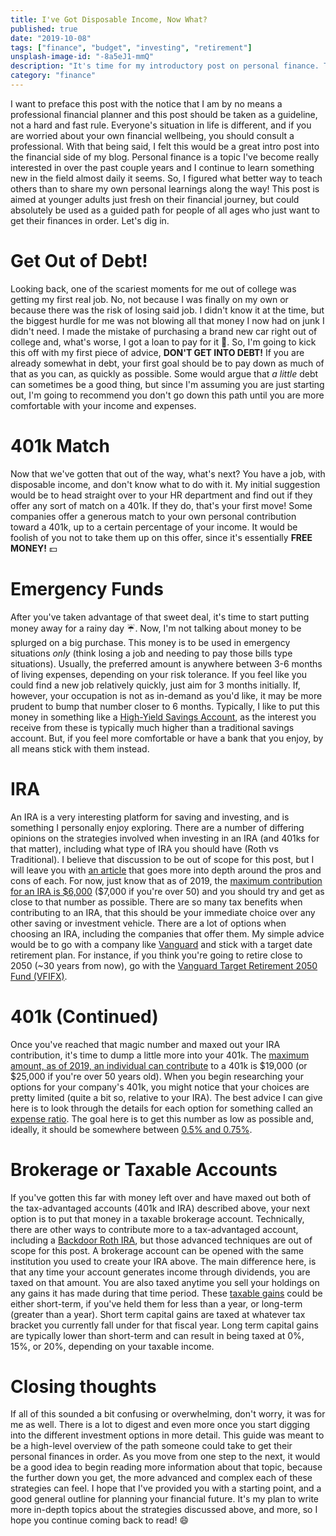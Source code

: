 ```yaml
---
title: I've Got Disposable Income, Now What?
published: true
date: "2019-10-08"
tags: ["finance", "budget", "investing", "retirement"]
unsplash-image-id: "-8a5eJ1-mmQ"
description: "It's time for my introductory post on personal finance. This site is called the <strong><em>frugal</em></strong> dev, right? In this post, I'll give you a quick, general guideline with steps to take to get your personal finances in order. I go through the different stages of saving and investing, and highlight when it's a good time to move from one stage to the next. Hope you've got your spreadsheets ready!"
category: "finance"
---
```


I want to preface this post with the notice that I am by no means a professional financial planner and this post should be taken as a guideline, not a hard and fast rule. Everyone's situation in life is different, and if you are worried about your own financial wellbeing, you should consult a professional. With that being said, I felt this would be a great intro post into the financial side of my blog. Personal finance is a topic I've become really interested in over the past couple years and I continue to learn something new in the field almost daily it seems. So, I figured what better way to teach others than to share my own personal learnings along the way! This post is aimed at younger adults just fresh on their financial journey, but could absolutely be used as a guided path for people of all ages who just want to get their finances in order. Let's dig in.

# Get Out of Debt!

Looking back, one of the scariest moments for me out of college was getting my first real job. No, not because I was finally on my own or because there was the risk of losing said job. I didn't know it at the time, but the biggest hurdle for me was not blowing all that money I now had on junk I didn't need. I made the mistake of purchasing a brand new car right out of college and, what's worse, I got a loan to pay for it :grimacing:. So, I'm going to kick this off with my first piece of advice, **DON'T GET INTO DEBT!** If you are already somewhat in debt, your first goal should be to pay down as much of that as you can, as quickly as possible. Some would argue that _a little_ debt can sometimes be a good thing, but since I'm assuming you are just starting out, I'm going to recommend you don't go down this path until you are more comfortable with your income and expenses.

# 401k Match

Now that we've gotten that out of the way, what's next? You have a job, with disposable income, and don't know what to do with it. My initial suggestion would be to head straight over to your HR department and find out if they offer any sort of match on a 401k. If they do, that's your first move! Some companies offer a generous match to your own personal contribution toward a 401k, up to a certain percentage of your income. It would be foolish of you not to take them up on this offer, since it's essentially **FREE MONEY!** :dollar:

# Emergency Funds

After you've taken advantage of that sweet deal, it's time to start putting money away for a rainy day :umbrella:. Now, I'm not talking about money to be splurged on a big purchase. This money is to be used in emergency situations _only_ (think losing a job and needing to pay those bills type situations). Usually, the preferred amount is anywhere between 3-6 months of living expenses, depending on your risk tolerance. If you feel like you could find a new job relatively quickly, just aim for 3 months initially. If, however, your occupation is not as in-demand as you'd like, it may be more prudent to bump that number closer to 6 months. Typically, I like to put this money in something like a [High-Yield Savings Account](https://www.investopedia.com/articles/pf/09/high-yield-savings-account.asp), as the interest you receive from these is typically much higher than a traditional savings account. But, if you feel more comfortable or have a bank that you enjoy, by all means stick with them instead.

# IRA

An IRA is a very interesting platform for saving and investing, and is something I personally enjoy exploring. There are a number of differing opinions on the strategies involved when investing in an IRA (and 401ks for that matter), including what type of IRA you should have (Roth vs Traditional). I believe that discussion to be out of scope for this post, but I will leave you with [an article](https://www.nerdwallet.com/article/investing/roth-or-traditional-ira-account) that goes more into depth around the pros and cons of each. For now, just know that as of 2019, the [maximum contribution for an IRA is \$6,000](https://www.irs.gov/newsroom/401k-contribution-limit-increases-to-19000-for-2019-ira-limit-increases-to-6000) (\$7,000 if you're over 50) and you should try and get as close to that number as possible. There are so many tax benefits when contributing to an IRA, that this should be your immediate choice over any other saving or investment vehicle. There are a lot of options when choosing an IRA, including the companies that offer them. My simple advice would be to go with a company like [Vanguard](https://investor.vanguard.com/home/) and stick with a target date retirement plan. For instance, if you think you're going to retire close to 2050 (~30 years from now), go with the [Vanguard Target Retirement 2050 Fund (VFIFX)](https://investor.vanguard.com/mutual-funds/profile/VFIFX).

# 401k (Continued)

Once you've reached that magic number and maxed out your IRA contribution, it's time to dump a little more into your 401k. The [maximum amount, as of 2019, an individual can contribute](https://www.irs.gov/newsroom/401k-contribution-limit-increases-to-19000-for-2019-ira-limit-increases-to-6000) to a 401k is $19,000 (or $25,000 if you're over 50 years old). When you begin researching your options for your company's 401k, you might notice that your choices are pretty limited (quite a bit so, relative to your IRA). The best advice I can give here is to look through the details for each option for something called an [expense ratio](https://en.wikipedia.org/wiki/Expense_ratio). The goal here is to get this number as low as possible and, ideally, it should be somewhere between [0.5% and 0.75%](https://www.investopedia.com/ask/answers/032715/when-expense-ratio-considered-high-and-when-it-considered-low.asp).

# Brokerage or Taxable Accounts

If you've gotten this far with money left over and have maxed out both of the tax-advantaged accounts (401k and IRA) described above, your next option is to put that money in a taxable brokerage account. Technically, there are other ways to contribute more to a tax-advantaged account, including a [Backdoor Roth IRA](https://www.nerdwallet.com/blog/investing/backdoor-roth-ira-high-income-how-to-guide/), but those advanced techniques are out of scope for this post. A brokerage account can be opened with the same institution you used to create your IRA above. The main difference here, is that any time your account generates income through dividends, you are taxed on that amount. You are also taxed anytime you sell your holdings on any gains it has made during that time period. These [taxable gains](https://www.investopedia.com/articles/personal-finance/101515/comparing-longterm-vs-shortterm-capital-gain-tax-rates.asp) could be either short-term, if you've held them for less than a year, or long-term (greater than a year). Short term capital gains are taxed at whatever tax bracket you currently fall under for that fiscal year. Long term capital gains are typically lower than short-term and can result in being taxed at 0%, 15%, or 20%, depending on your taxable income.

# Closing thoughts

If all of this sounded a bit confusing or overwhelming, don't worry, it was for me as well. There is a lot to digest and even more once you start digging into the different investment options in more detail. This guide was meant to be a high-level overview of the path someone could take to get their personal finances in order. As you move from one step to the next, it would be a good idea to begin reading more information about that topic, because the further down you get, the more advanced and complex each of these strategies can feel. I hope that I've provided you with a starting point, and a good general outline for planning your financial future. It's my plan to write more in-depth topics about the strategies discussed above, and more, so I hope you continue coming back to read! :smile:
